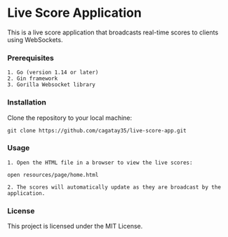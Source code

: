 # Live Score Application

This is a live score application that broadcasts real-time scores to clients using WebSockets.

### Prerequisites

    1. Go (version 1.14 or later)
    2. Gin framework
    3. Gorilla Websocket library

### Installation

Clone the repository to your local machine:

```
git clone https://github.com/cagatay35/live-score-app.git
```

### Usage

    1. Open the HTML file in a browser to view the live scores:
```
open resources/page/home.html
```
    2. The scores will automatically update as they are broadcast by the application.


### License
This project is licensed under the MIT License.

